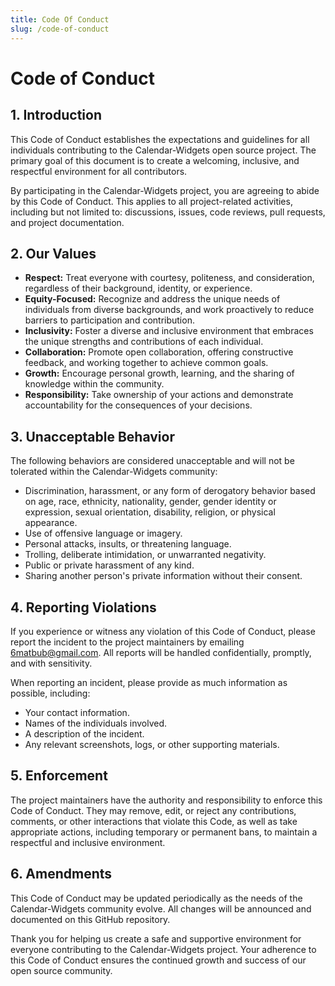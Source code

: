 ```yaml
---
title: Code Of Conduct
slug: /code-of-conduct
---
```


# Code of Conduct

## 1. Introduction
This Code of Conduct establishes the expectations and guidelines for all individuals contributing to the Calendar-Widgets open source project. The primary goal of this document is to create a welcoming, inclusive, and respectful environment for all contributors.

By participating in the Calendar-Widgets project, you are agreeing to abide by this Code of Conduct. This applies to all project-related activities, including but not limited to: discussions, issues, code reviews, pull requests, and project documentation.

## 2. Our Values
- **Respect:** Treat everyone with courtesy, politeness, and consideration, regardless of their background, identity, or experience.
- **Equity-Focused:** Recognize and address the unique needs of individuals from diverse backgrounds, and work proactively to reduce barriers to participation and contribution.
- **Inclusivity:** Foster a diverse and inclusive environment that embraces the unique strengths and contributions of each individual.
- **Collaboration:** Promote open collaboration, offering constructive feedback, and working together to achieve common goals.
- **Growth:** Encourage personal growth, learning, and the sharing of knowledge within the community.
- **Responsibility:** Take ownership of your actions and demonstrate accountability for the consequences of your decisions.

## 3. Unacceptable Behavior
The following behaviors are considered unacceptable and will not be tolerated within the Calendar-Widgets community:

- Discrimination, harassment, or any form of derogatory behavior based on age, race, ethnicity, nationality, gender, gender identity or expression, sexual orientation, disability, religion, or physical appearance.
- Use of offensive language or imagery.
- Personal attacks, insults, or threatening language.
- Trolling, deliberate intimidation, or unwarranted negativity.
- Public or private harassment of any kind.
- Sharing another person's private information without their consent.

## 4. Reporting Violations
If you experience or witness any violation of this Code of Conduct, please report the incident to the project maintainers by emailing [6matbub@gmail.com](6matbub@gmail.com). All reports will be handled confidentially, promptly, and with sensitivity.

When reporting an incident, please provide as much information as possible, including:

- Your contact information.
- Names of the individuals involved.
- A description of the incident.
- Any relevant screenshots, logs, or other supporting materials.

## 5. Enforcement
The project maintainers have the authority and responsibility to enforce this Code of Conduct. They may remove, edit, or reject any contributions, comments, or other interactions that violate this Code, as well as take appropriate actions, including temporary or permanent bans, to maintain a respectful and inclusive environment.

## 6. Amendments
This Code of Conduct may be updated periodically as the needs of the Calendar-Widgets community evolve. All changes will be announced and documented on this GitHub repository.

Thank you for helping us create a safe and supportive environment for everyone contributing to the Calendar-Widgets project. Your adherence to this Code of Conduct ensures the continued growth and success of our open source community.
